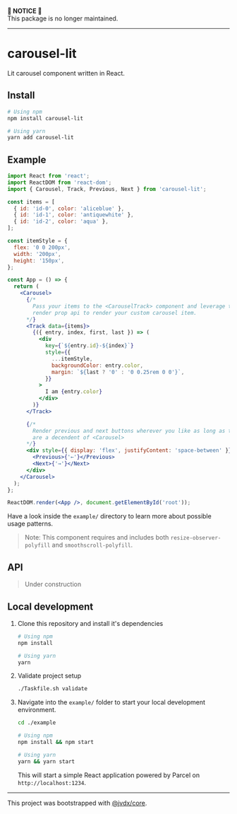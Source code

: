 **🚨 NOTICE 🚨** \
This package is no longer maintained.

---

# carousel-lit

Lit carousel component written in React.

## Install

```bash
# Using npm
npm install carousel-lit

# Using yarn
yarn add carousel-lit
```

## Example

```jsx
import React from 'react';
import ReactDOM from 'react-dom';
import { Carousel, Track, Previous, Next } from 'carousel-lit';

const items = [
  { id: 'id-0', color: 'aliceblue' },
  { id: 'id-1', color: 'antiquewhite' },
  { id: 'id-2', color: 'aqua' },
];

const itemStyle = {
  flex: '0 0 200px',
  width: '200px',
  height: '150px',
};

const App = () => {
  return (
    <Carousel>
      {/*
        Pass your items to the <CarouselTrack> component and leverage the
        render prop api to render your custom carousel item.
      */}
      <Track data={items}>
        {({ entry, index, first, last }) => (
          <div
            key={`${entry.id}-${index}`}
            style={{
              ...itemStyle,
              backgroundColor: entry.color,
              margin: `${last ? '0' : '0 0.25rem 0 0'}`,
            }}
          >
            I am {entry.color}
          </div>
        )}
      </Track>

      {/*
        Render previous and next buttons wherever you like as long as they
        are a decendent of <Carousel>
      */}
      <div style={{ display: 'flex', justifyContent: 'space-between' }}>
        <Previous>{'←'}</Previous>
        <Next>{'→'}</Next>
      </div>
    </Carousel>
  );
};

ReactDOM.render(<App />, document.getElementById('root'));
```

Have a look inside the `example/` directory to learn more about possible usage
patterns.

> Note: This component requires and includes both `resize-observer-polyfill` and
> `smoothscroll-polyfill`.

## API

> Under construction

## Local development

1. Clone this repository and install it's dependencies

   ```bash
   # Using npm
   npm install

   # Using yarn
   yarn
   ```

2. Validate project setup

   ```bash
   ./Taskfile.sh validate
   ```

3. Navigate into the `example/` folder to start your local development
   environment.

   ```bash
   cd ./example

   # Using npm
   npm install && npm start

   # Using yarn
   yarn && yarn start
   ```

   This will start a simple React application powered by Parcel on `http://localhost:1234`.

---

This project was bootstrapped with [@jvdx/core](https://github.com/joelvoss/jvdx-core).
